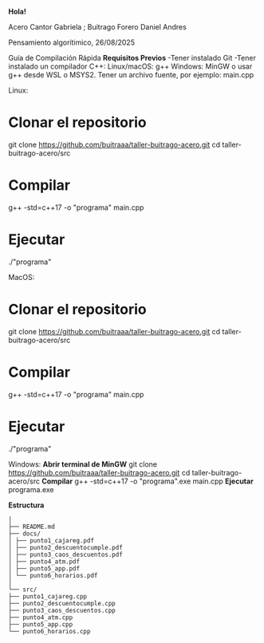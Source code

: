 **Hola!**

Acero Cantor Gabriela ; 
Buitrago Forero Daniel Andres

Pensamiento algorítimico, 26/08/2025

Guía de Compilación Rápida 
**Requisitos Previos**
-Tener instalado Git
-Tener instalado un compilador C++:
        Linux/macOS: g++
        Windows: MinGW o usar g++ desde WSL o MSYS2.
        Tener un archivo fuente, por ejemplo: main.cpp

Linux: 
# Clonar el repositorio
git clone https://github.com/buitraaa/taller-buitrago-acero.git
cd taller-buitrago-acero/src
# Compilar
g++ -std=c++17 -o "programa" main.cpp
# Ejecutar
./"programa"

MacOS:
# Clonar el repositorio
git clone https://github.com/buitraaa/taller-buitrago-acero.git
cd taller-buitrago-acero/src
# Compilar
g++ -std=c++17 -o "programa" main.cpp
# Ejecutar
./"programa"

Windows:
**Abrir terminal de MinGW**
git clone https://github.com/buitraaa/taller-buitrago-acero.git
cd taller-buitrago-acero/src
**Compilar**
g++ -std=c++17 -o "programa".exe main.cpp
**Ejecutar**
programa.exe


**Estructura**

```taller-buitrago-acero/
│
├── README.md
├── docs/
│ ├── punto1_cajareg.pdf
│ ├── punto2_descuentocumple.pdf
│ ├── punto3_caos_descuentos.pdf
│ ├── punto4_atm.pdf
│ ├── punto5_app.pdf
│ └── punto6_horarios.pdf
│
└── src/
├── punto1_cajareg.cpp
├── punto2_descuentocumple.cpp
├── punto3_caos_descuentos.cpp
├── punto4_atm.cpp
├── punto5_app.cpp
└── punto6_horarios.cpp

